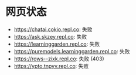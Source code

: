 # 网页状态
- https://chatai.cokio.repl.co: 失败
- https://ask.skzey.repl.co: 失败
- https://learninggarden.repl.co: 失败
- https://puremodels.learninggarden.repl.co: 失败
- https://rows--zixk.repl.co: 失败 (403)
- https://ypto.tnpyv.repl.co: 失败
